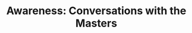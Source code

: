---
title: "Awareness: Conversations with the Masters"
description: "Anthony De Mello mungkin bisa jadi awareness guru yang paling kocak yang saya tahu. Witty, nakal, dan charming, dia bercerita dan mengajarkan tentang bagaimana melupakan diri sendiri dan menemukannya di saat yang bersamaan."
cover: "/images/reading/conversation-with-the-masters.jpeg"
publishDate: 2024-06-15
authors: "Anthony De Mello"
---